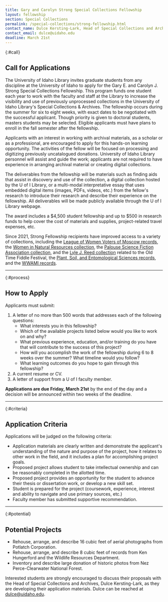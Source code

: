 ```yaml
---
title: Gary and Carolyn Strong Special Collections Fellowship
layout: fellowship
section: Special Collections
permalink: /special-collections/strong-fellowship.html
contact_name: Dulce Kersting-Lark, Head of Special Collections and Archives
contact_email: dulce@uidaho.edu
deadline: March 21st
---
```


{:#call}
## Call for Applications

The University of Idaho Library invites graduate students from any discipline at the University of Idaho to apply for the Gary E. and Carolyn J. Strong Special Collections Fellowship. This program funds one student each year to work with the faculty and staff at the Library to increase the visibility and use of previously unprocessed collections in the University of Idaho Library's Special Collections & Archives. The fellowship occurs during the summer for six to eight weeks, with exact dates to be negotiated with the successful applicant. Though priority is given to doctoral students, masters students may be selected. Eligible applicants must have plans to enroll in the fall semester after the fellowship. 

Applicants with an interest in working with archival materials, as a scholar or as a professional, are encouraged to apply for this hands-on learning opportunity. The activities of the fellow will be focused on processing and digitizing previously uncatalogued donations. University of Idaho Library personnel will assist and guide the work; applicants are not required to have experience in arranging archival material or creating digital collections.  

The deliverables from the fellowship will be materials such as finding aids that assist in discovery and use of the collection, a digital collection hosted by the U of I Library, or a multi-modal interpretative essay that uses embedded digital items (images, PDFs, videos, etc.) from the fellow's research to introduce their research and describe their experience on the fellowship. All deliverables will be made publicly available through the U of I Library webpage. 

The award includes a $4,500 student fellowship and up to $500 in research funds to help cover the cost of materials and supplies, project-related travel expenses, etc. 

Since 2021, Strong Fellowship recipients have improved access to a variety of collections, including the [League of Women Voters of Moscow records](https://archiveswest.orbiscascade.org/ark:80444/xv211561), the [Women in Natural Resources collection](https://archiveswest.orbiscascade.org/ark:80444/xv702668), the [Palouse Science Fiction Association collection](https://archiveswest.orbiscascade.org/ark:80444/xv334160), and the [Lyle J. Reed collection](https://archiveswest.orbiscascade.org/ark:80444/xv425711) related to the Old Time Fiddle Festival, the [Plant, Soil, and Entomological Sciences records](https://www.lib.uidaho.edu/digital/pses/), and the [WWAMI records](https://archiveswest.orbiscascade.org/ark:80444/xv759233).     

---

{:#process}
## How to Apply

Applicants must submit: 

1. A letter of no more than 500 words that addresses each of the following questions: 
    - What interests you in this fellowship?  
    - Which of the available projects listed below would you like to work on and why?  
    - What previous experience, education, and/or training do you have that will contribute to the success of this project? 
    - How will you accomplish the work of the fellowship during 6 to 8 weeks over the summer? What timeline would you follow?
    - What learning outcomes do you hope to gain through this fellowship? 
2. A current resume or CV.
3. A letter of support from a U of I faculty member.

<!--
<div class="text-center mb-2 pt-3">
    <a href="https://forms.office.com/r/3UbunAida7 " class="btn btn-info my-2 mx-1"><span class="fas fa-edit"></span> Submit an Application</a>
</div>-->

**Applications are due Friday, March 21st** by the end of the day and a decision will be announced within two weeks of the deadline.

---

{:#criteria}
## Application Criteria

Applications will be judged on the following criteria: 

- Application materials are clearly written and demonstrate the applicant's understanding of the nature and purpose of the project, how it relates to other work in the field, and it includes a plan for accomplishing project goals. 
- Proposed project allows student to take intellectual ownership and can be reasonably completed in the allotted time. 
- Proposed project provides an opportunity for the student to advance their thesis or dissertation work, or develop a new skill set.  
- Student is prepared for the project (coursework, experience, interest and ability to navigate and use primary sources, etc.) 
- Faculty member has submitted supportive recommendation. 

---

{:#potential}
## Potential Projects

- Rehouse, arrange, and describe 16 cubic feet of aerial photographs from Potlatch Corporation.   
- Rehouse, arrange, and describe 8 cubic feet of records from Ken Hungerford and the Wildlife Resources Department.  
- Inventory and describe large donation of historic photos from Nez Perce-Clearwater National Forest.   

Interested students are strongly encouraged to discuss their proposals with the Head of Special Collections and Archives, Dulce Kersting-Lark, as they are developing their application materials. Dulce can be reached at [dulce@uidaho.edu](mailto:dulce@uidaho.edu).